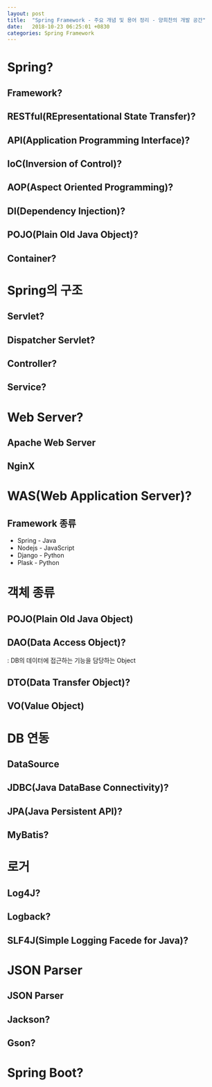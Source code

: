 ```yaml
---
layout: post
title:  "Spring Framework - 주요 개념 및 용어 정리 - 양희찬의 개발 공간"
date:   2018-10-23 06:25:01 +0830
categories: Spring Framework
---
```


# Spring?
## Framework?  
## RESTful(REpresentational State Transfer)?   
## API(Application Programming Interface)?  

## IoC(Inversion of Control)?  
## AOP(Aspect Oriented Programming)?  
## DI(Dependency Injection)?  
## POJO(Plain Old Java Object)?  
## Container? 

# Spring의 구조
## Servlet?
## Dispatcher Servlet?  
## Controller?  
## Service?  

# Web Server?
## Apache Web Server
## NginX

# WAS(Web Application Server)?
## Framework 종류
- Spring - Java
- Nodejs - JavaScript
- Django - Python 
- Plask - Python

# 객체 종류
## POJO(Plain Old Java Object)
## DAO(Data Access Object)?
: DB의 데이터에 접근하는 기능을 담당하는 Object  
## DTO(Data Transfer Object)?
## VO(Value Object)  

# DB 연동
## DataSource
## JDBC(Java DataBase Connectivity)?  
## JPA(Java Persistent API)?  
## MyBatis?  

# 로거
## Log4J?  
## Logback?  
## SLF4J(Simple Logging Facede for Java)?

# JSON Parser
## JSON Parser
## Jackson?  
## Gson?  

# Spring Boot?  

